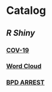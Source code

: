 # Catalog
## *R Shiny*
### [COV-19](https://fangyu-du.shinyapps.io/cov-19/) 
### [Word Cloud](https://fangyu-du.shinyapps.io/Fangyu_Du_Visualization/)
### [BPD ARREST](https://fangyudu.shinyapps.io/PA3_DU/)
